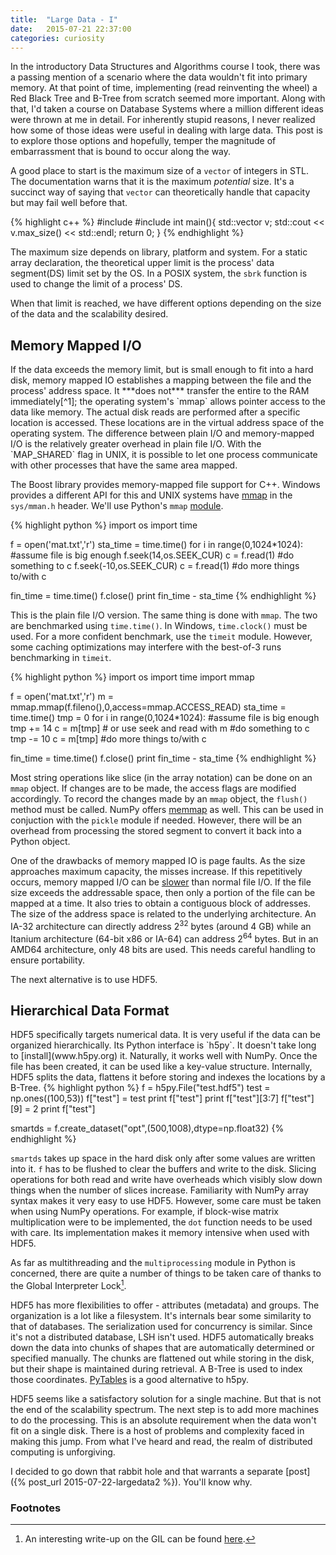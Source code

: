```yaml
---
title:  "Large Data - I"
date:   2015-07-21 22:37:00
categories: curiosity
---
```


In the introductory Data Structures and Algorithms course I took, there was a passing mention of a scenario where the data wouldn't fit into primary memory. At that point of time, implementing (read reinventing the wheel) a Red Black Tree and B-Tree from scratch seemed more important. Along with that, I'd taken a course on Database Systems where a million different ideas were thrown at me in detail. For inherently stupid reasons, I never realized how some of those ideas were useful in dealing with large data. This post is to explore those options and hopefully, temper the magnitude of embarrassment that is bound to occur along the way.

A good place to start is the maximum size of a `vector` of integers in STL. The documentation warns that it is the maximum *potential* size. It's a succinct way of saying that `vector` can theoretically handle that capacity but may fail well before that.

{% highlight c++ %}
#include <iostream>
#include <vector>
int main(){
  std::vector<int> v;
  std::cout << v.max_size() << std::endl;
  return 0;
}
{% endhighlight %}

The maximum size depends on library, platform and system. For a static array declaration, the theoretical upper limit is the process' data segment(DS) limit set by the OS. In a POSIX system, the `sbrk` function is used to change the limit of a process' DS.

When that limit is reached, we have different options depending on the size of the data and the scalability desired.

<h2> Memory Mapped I/O </h2>
If the data exceeds the memory limit, but is small enough to fit into a hard disk, memory mapped IO establishes a mapping between the file and the process' address space. It ***does not*** transfer the entire to the RAM immediately[^1]; the operating system's `mmap` allows pointer access to the data like memory. The actual disk reads are performed after a specific location is accessed. These locations are in the virtual address space of the operating system. The difference between plain I/O and memory-mapped I/O is the relatively greater overhead in plain file I/O. With the `MAP_SHARED` flag in UNIX, it is possible to let one process communicate with other processes that have the same area mapped.

The Boost library provides memory-mapped file support for C++. Windows provides a different API for this and UNIX systems have [mmap](https://en.wikipedia.org/wiki/Mmap) in the `sys/mman.h` header. We'll use Python's `mmap` [module](https://docs.python.org/2/library/mmap.html).

{% highlight python %}
import os
import time

f = open('mat.txt','r')
sta_time = time.time()
for i in range(0,1024*1024): #assume file is big enough
  f.seek(14,os.SEEK_CUR)
  c = f.read(1)
  #do something to c
  f.seek(-10,os.SEEK_CUR)
  c = f.read(1)
  #do more things to/with c

fin_time = time.time()
f.close()
print fin_time - sta_time
{% endhighlight %}

This is the plain file I/O version. The same thing is done with `mmap`. The two are benchmarked using `time.time()`. In Windows, `time.clock()` must be used. For a more confident benchmark, use the `timeit` module. However, some caching optimizations may interfere with the best-of-3 runs benchmarking in `timeit`.

{% highlight python %}
import os
import time
import mmap

f = open('mat.txt','r')
m = mmap.mmap(f.fileno(),0,access=mmap.ACCESS_READ)
sta_time = time.time()
tmp = 0
for i in range(0,1024*1024): #assume file is big enough
  tmp += 14
  c = m[tmp] # or use seek and read with m
  #do something to c
  tmp -= 10
  c = m[tmp]
  #do more things to/with c

fin_time = time.time()
f.close()
print fin_time - sta_time
{% endhighlight %}

Most string operations like slice (in the array notation) can be done on an `mmap` object. If changes are to be made, the access flags are modified accordingly. To record the changes made by an `mmap` object, the `flush()` method must be called. NumPy offers [memmap](http://docs.scipy.org/doc/numpy/reference/generated/numpy.memmap.html) as well. This can be used in conjuction with the `pickle` module if needed. However, there will be an overhead from processing the stored segment to convert it back into a Python object.

One of the drawbacks of memory mapped IO is page faults. As the size approaches maximum capacity, the misses increase. If this repetitively occurs, memory mapped I/O can be [slower](http://lists.freebsd.org/pipermail/freebsd-questions/2004-June/050371.html) than normal file I/O. If the file size exceeds the addressable space, then only a portion of the file can be mapped at a time. It also tries to obtain a contiguous block of addresses. The size of the address space is related to the underlying architecture. An IA-32 architecture can directly address 2<sup>32</sup> bytes (around 4 GB) while an Itanium architecture (64-bit x86 or IA-64) can address 2<sup>64</sup> bytes. But in an AMD64 architecture, only 48 bits are used. This needs careful handling to ensure portability.

The next alternative is to use HDF5.

<h2> Hierarchical Data Format </h2>
HDF5 specifically targets numerical data.  It is very useful if the data can be organized hierarchically. Its Python interface is `h5py`. It doesn't take long to [install](www.h5py.org) it. Naturally, it works well with NumPy. Once the file has been created, it can be used like a key-value structure. Internally, HDF5 splits the data, flattens it before storing and indexes the locations by a B-Tree.
{% highlight python %}
f = h5py.File("test.hdf5")
test = np.ones((100,53))
f["test"] = test
print f["test"]
print f["test"][3:7]
f["test"][9] = 2
print f["test"]

smartds = f.create_dataset("opt",(500,1008),dtype=np.float32)
{% endhighlight %}

`smartds` takes up space in the hard disk only after some values are written into it. `f` has to be flushed to clear the buffers and write to the disk. Slicing operations for both read and write have overheads which visibly slow down things when the number of slices increase. Familiarity with NumPy array syntax makes it very easy to use HDF5. However, some care must be taken when using NumPy operations. For example, if block-wise matrix multiplication were to be implemented, the `dot` function needs to be used with care. Its implementation makes it memory intensive when used with HDF5.

As far as multithreading and the `multiprocessing` module in Python is concerned, there are quite a number of things to be taken care of thanks to the Global Interpreter Lock[^2].

HDF5 has more flexibilities to offer - attributes (metadata) and groups. The organization is a lot like a filesystem. It's internals bear some similarity to that of databases. The serialization used for concurrency is similar. Since it's not a distributed database, LSH isn't used. HDF5 automatically breaks down the data into chunks of shapes that are automatically determined or specified manually. The chunks are flattened out while storing in the disk, but their shape is maintained during retrieval. A B-Tree is used to index those coordinates. [PyTables](http://www.pytables.org/) is a good alternative to h5py.

HDF5 seems like a satisfactory solution for a single machine. But that is not the end of the scalability spectrum. The next step is to add more machines to do the processing. This is an absolute requirement when the data won't fit on a single disk. There is a host of problems and complexity faced in making this jump. From what I've heard and read, the realm of distributed computing is unforgiving.

I decided to go down that rabbit hole and that warrants a separate [post]({% post_url 2015-07-22-largedata2 %}). You'll know why.

<h3>Footnotes</h3>

[^1]: stop judging the usage of semicolon.
[^2]: An interesting write-up on the GIL can be found [here](http://www.jeffknupp.com/blog/2012/03/31/pythons-hardest-problem/).
